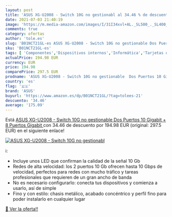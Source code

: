 ```yaml
---
layout: post
title: 'ASUS XG-U2008 - Switch 10G no gestionabl al 34.46 % de descuento'
date: 2021-07-03 21:40:19
image: 'https://m.media-amazon.com/images/I/31I34xvl+AL._SL500_._SL400_.jpg'
comments: true
category: ofertas
author: 'tole.es'
slug: 'B01NCT21GL-es ASUS XG-U2008 - Switch 10G no gestionable Dos Puertos 10...'
sku: 'B01NCT21GL-es'
tags: [ 'Componentes','Dispositivos internos','Informática','Tarjetas de red','asus','gigabit', ]
actualPrice: 194.98 EUR
currency: EUR
price: 194.98
comparePrice: 297.5 EUR
prodname: 'ASUS XG-U2008 - Switch 10G no gestionable  Dos Puertos 10 Gigabit + 8 Puertos Gigabit '
country: 'es'
flag: '🇪🇸'
brand: 'ASUS'
buyurl: 'https://www.amazon.es/dp/B01NCT21GL/?tag=tolees-21'
descuento: '34.46'
average: '175.09'
---
```


Está [ASUS XG-U2008 - Switch 10G no gestionable  Dos Puertos 10 Gigabit + 8 Puertos Gigabit ](https://www.amazon.es/dp/B01NCT21GL/?tag=tolees-21) con 34.46 de descuento por 194.98 EUR (original: 297.5 EUR) en el siguiente enlace!

[![ASUS XG-U2008 - Switch 10G no gestionabl](https://m.media-amazon.com/images/I/31I34xvl+AL._SL500_._SL400_.jpg)](https://www.amazon.es/dp/B01NCT21GL/?tag=tolees-21)

ℹ️:

- Incluye unos LED que confirman la calidad de la señal 10 Gb
- Redes de alta velocidad: los 2 puertos 10 Gb ofrecen hasta 10 Gbps de velocidad, perfectos para redes con mucho tráfico y tareas profesionales que requieren de un gran ancho de banda
- No es necesario configurarlo: conecta tus dispositivos y comienza a usarlo, así de simple
- Fino y con estilo: chasis metálico, acabado concéntrico y perfil fino para poder instalarlo en cualquier lugar

[🛒 Ver la oferta!!](https://www.amazon.es/dp/B01NCT21GL/?tag=tolees-21)
